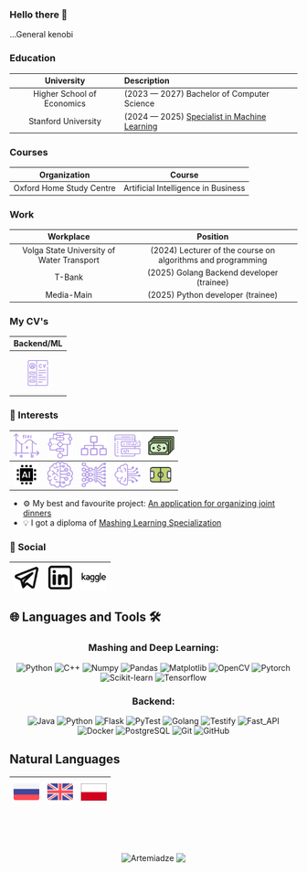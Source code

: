 ### Hello there 👋
...General kenobi

### Education
|University|Description|
|:----:|:-----|
|Higher School of Economics| (2023  — 2027) Bachelor of Computer Science|
|Stanford University| (2024  — 2025) [Specialist in Machine Learning](CV/Stanford_Diploma_Vlasov_Artyom.pdf)|

### Courses
|Organization|Course|
|:----:|:----:|
|Oxford Home Study Centre|Artificial Intelligence in Business|


### Work

<p align="center">

|Workplace|Position|
|:----:|:----:|
|Volga State University of Water Transport| (2024) Lecturer of the course on algorithms and programming|
|T-Bank| (2025) Golang Backend developer (trainee)|
|Media-Main| (2025) Python developer (trainee) |
</p align="center">

### My CV's

<p align="center">

|Backend/ML|
|:----:|
|<p align="center"><a href="./CV/ArtyomVlasov-CV-October-2025.pdf"><img align="center" width="45px" src="resourses/cv.svg" class="shades-of-purple"/></p></a>
</p align="center">


### 💬 Interests
|<img align="left" width="45px" src="resourses/further-math.svg" class="shades-of-purple"/>|<img align="left" width="45px" src="resourses/algorithm.svg" class="shades-of-purple"/>|<img align="left" width="45px" src="resourses/data-structure.svg" class="shades-of-purple"/>|<img align="left" width="45px" src="resourses/software-development.svg" class="shades-of-purple"/>|<img align="left" width="45px" src="resourses/money.svg" class="shades-of-purple"/>
|----|----|----|----|----|
|<img align="left" width="45px" src="resourses/ai.svg" class="shades-of-purple"/>|<img align="left" width="45px" src="resourses/machine-learning.svg" class="shades-of-purple"/>|<img align="left" width="45px" src="resourses/deep-learning.svg" class="shades-of-purple"/>|<img align="left" width="45px" src="resourses/artificial-intelligence.svg" class="shades-of-purple"/>|<img align="left" width="45px" src="resourses/football.svg" class="shades-of-purple"/>

</p>

- ⚙️ My best and favourite project: [An application for organizing joint dinners](https://github.com/t-lunch)
- 💡 I got a diploma of [Mashing Learning Specialization](https://www.coursera.org/specializations/machine-learning-introduction?action=enroll)

### 💬 Social
| <a href="https://t.me/Artemi_HSE"><img align="left" width="45px" src="resourses/telegram.svg" class="shades-of-purple"/></a>  | <a href="https://www.linkedin.com/in/artyom-vlasov-a84497361"><img align="left" width="45px" src="resourses/linkedin.svg" class="shades-of-purple"/></a>|<a href="https://www.kaggle.com/vlasovartyom"><img align="left" width="45px" src="resourses/kaggle.svg" class="shades-of-purple"/></a>
|----|----|----|

## 🌐 Languages and Tools 🛠️

<div align="center">

### Mashing and Deep Learning:
![Python](https://img.shields.io/badge/-Python-3776AB?style=for-the-badge&logo=python&logoColor=white)
![C++](https://img.shields.io/badge/-C%2B%2B-00599C?style=for-the-badge&logo=cplusplus&logoColor=white)
![Numpy](https://img.shields.io/badge/-Numpy-CF4647?style=for-the-badge&logo=Numpy&logoColor=blue&labelColor=white&color=white)
![Pandas](https://img.shields.io/badge/-Pandas--CF4647?style=for-the-badge&logo=pandas&logoColor=white&label=Pandas&labelColor=red&color=red)
![Matplotlib](https://img.shields.io/badge/-Matplotlib-11557C?style=for-the-badge&logo=plotly&logoColor=white)
![OpenCV](https://img.shields.io/badge/OpenCV-3776AB?style=for-the-badge&logo=OpenCV&logoColor=red&labelColor=black&color=black)
![Pytorch](https://img.shields.io/badge/-Pytorch-CF4647?style=for-the-badge&logo=pytorch&logoColor=orange&labelColor=white&color=white)
![Scikit-learn](https://img.shields.io/badge/-scikit%20learn-CF4647?style=for-the-badge&logo=scikit-learn&logoColor=white&logoSize=scikit-learn&labelColor=orange&color=orange)
![Tensorflow](https://img.shields.io/badge/-Tensorflow-CF4647?style=for-the-badge&logo=tensorflow&logoColor=orange&labelColor=white&color=white)

### Backend:
![Java](https://img.shields.io/badge/Java-CF4647?style=for-the-badge&color=yellow)
![Python](https://img.shields.io/badge/-Python-3776AB?style=for-the-badge&logo=python&logoColor=white)
![Flask](https://img.shields.io/badge/-Flask-000000?style=for-the-badge&logo=flask&logoColor=white)
![PyTest](https://img.shields.io/badge/Pytest-007396?style=for-the-badge&logo=pytest&logoColor=red&color=green)
![Golang](https://img.shields.io/badge/-Golang-CF4647?style=for-the-badge&logo=Go&logoColor=white&labelColor=blue&color=blue)
![Testify](https://img.shields.io/badge/Testify-007396?style=for-the-badge&logo=testify&logoColor=white&color=blue)
![Fast_API](https://img.shields.io/badge/Fast%20API-F05032?style=for-the-badge&logoColor=red)
![Docker](https://img.shields.io/badge/Docker-007396?style=for-the-badge&logo=docker&logoColor=white&color=blue)
![PostgreSQL](https://img.shields.io/badge/-PostgreSQL-336791?style=for-the-badge&logo=postgresql&logoColor=white)
![Git](https://img.shields.io/badge/-Git-F05032?style=for-the-badge&logo=git&logoColor=white)
![GitHub](https://img.shields.io/badge/-GitHub-181717?style=for-the-badge&logo=github&logoColor=white)

</div>



## Natural Languages
<p align="center">

|<a title="С2"><img align="left" width="45px" src="resourses/natural-languages/russian.png"/></a>|<a title="B2"><img align="left" width="45px" src="resourses/natural-languages/english.png"/></a>|<a title="A2"><img align="left" width="45px" src="resourses/natural-languages/poland.jpg"/></a>|
|:----:|:----:|:----:|

</p>

<br />
<br />
<br />

<p align="center">
  <img align="center" src="https://github-readme-stats.vercel.app/api?username=Artemiadze&show_icons=true&theme=shades-of-purple" alt="Artemiadze" />
  <img align="center" src="https://github-readme-stats.vercel.app/api/top-langs/?username=Artemiadze&hide=html,jupyter%20notebook&theme=shades-of-purple&layout=compact">
</p>

